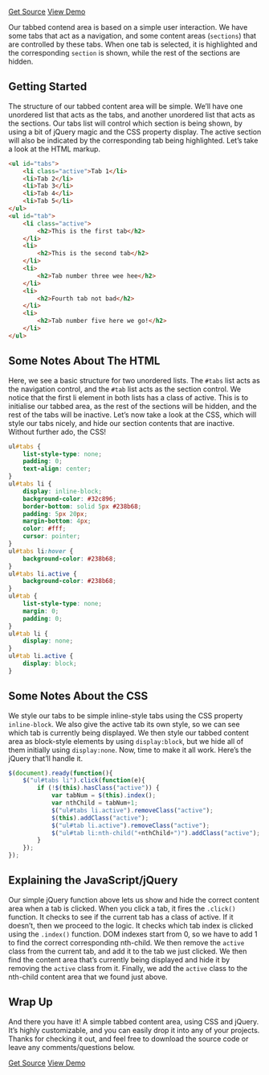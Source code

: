 <p class="text-align--center">
<a href="http://callmenick.com/lab-demos/14-tabbed-content/14-tabbed-content.zip" class="button button--inline-block button--medium">Get Source</a>
<a href="http://callmenick.com/lab-demos/14-tabbed-content/" class="button button--inline-block button--medium">View Demo</a>
</p>

Our tabbed contend area is based on a simple user interaction. We have some tabs that act as a navigation, and some content areas (`sections`) that are controlled by these tabs. When one tab is selected, it is highlighted and the corresponding `section` is shown, while the rest of the sections are hidden.

## Getting Started

The structure of our tabbed content area will be simple. We’ll have one unordered list that acts as the tabs, and another unordered list that acts as the sections. Our tabs list will control which section is being shown, by using a bit of jQuery magic and the CSS property display. The active section will also be indicated by the corresponding tab being highlighted. Let’s take a look at the HTML markup.

```html
<ul id="tabs">
    <li class="active">Tab 1</li>
    <li>Tab 2</li>
    <li>Tab 3</li>
    <li>Tab 4</li>
    <li>Tab 5</li>
</ul>
<ul id="tab">
    <li class="active">
        <h2>This is the first tab</h2>
    </li>
    <li>
        <h2>This is the second tab</h2>
    </li>
    <li>
        <h2>Tab number three wee hee</h2>
    </li>
    <li>
        <h2>Fourth tab not bad</h2>
    </li>
    <li>
        <h2>Tab number five here we go!</h2>
    </li>
</ul>
```

## Some Notes About The HTML

Here, we see a basic structure for two unordered lists. The `#tabs` list acts as the navigation control, and the `#tab` list acts as the section control. We notice that the first li  element in both lists has a class of active. This is to initialise our tabbed area, as the rest of the sections will be hidden, and the rest of the tabs will be inactive. Let’s now take a look at the CSS, which will style our tabs nicely, and hide our section contents that are inactive. Without further ado, the CSS!

```css
ul#tabs {
    list-style-type: none;
    padding: 0;
    text-align: center;
}
ul#tabs li {
    display: inline-block;
    background-color: #32c896;
    border-bottom: solid 5px #238b68;
    padding: 5px 20px;
    margin-bottom: 4px;
    color: #fff;
    cursor: pointer;
}
ul#tabs li:hover {
    background-color: #238b68;
}
ul#tabs li.active {
    background-color: #238b68;
}
ul#tab {
    list-style-type: none;
    margin: 0;
    padding: 0;
}
ul#tab li {
    display: none;
}
ul#tab li.active {
    display: block;
}
```

## Some Notes About the CSS

We style our tabs to be simple inline-style tabs using the CSS property `inline-block`. We also give the active tab its own style, so we can see which tab is currently being displayed. We then style our tabbed content area as block-style elements by using `display:block`, but we hide all of them initially using `display:none`. Now, time to make it all work. Here’s the jQuery that’ll handle it.

```javascript
$(document).ready(function(){
    $("ul#tabs li").click(function(e){
        if (!$(this).hasClass("active")) {
            var tabNum = $(this).index();
            var nthChild = tabNum+1;
            $("ul#tabs li.active").removeClass("active");
            $(this).addClass("active");
            $("ul#tab li.active").removeClass("active");
            $("ul#tab li:nth-child("+nthChild+")").addClass("active");
        }
    });
});
```

## Explaining the JavaScript/jQuery

Our simple jQuery function above lets us show and hide the correct content area when a tab is clicked. When you click a tab, it fires the `.click()` function. It checks to see if the current tab has a class of active. If it doesn’t, then we proceed to the logic. It checks which tab index is clicked using the `.index()` function. DOM indexes start from 0, so we have to add 1 to find the correct corresponding nth-child. We then remove the `active` class from the current tab, and add it to the tab we just clicked. We then find the content area that’s currently being displayed and hide it by removing the `active` class from it. Finally, we add the `active` class to the nth-child content area that we found just above.

## Wrap Up

And there you have it! A simple tabbed content area, using CSS and jQuery. It’s highly customizable, and you can easily drop it into any of your projects. Thanks for checking it out, and feel free to download the source code or leave any comments/questions below.

<p class="text-align--center">
<a href="http://callmenick.com/lab-demos/14-tabbed-content/14-tabbed-content.zip" class="button button--inline-block button--medium">Get Source</a>
<a href="http://callmenick.com/lab-demos/14-tabbed-content/" class="button button--inline-block button--medium">View Demo</a>
</p>